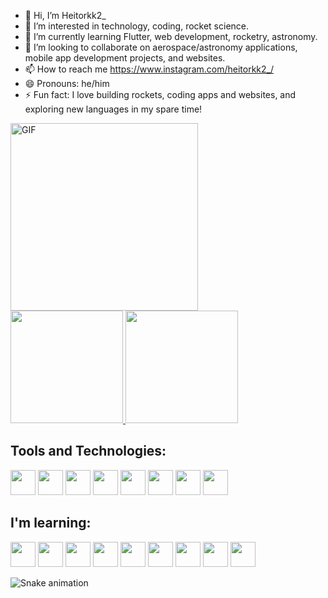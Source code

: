 - 👋 Hi, I’m Heitorkk2_
- 👀 I’m interested in technology, coding, rocket science.
- 🌱 I’m currently learning Flutter, web development, rocketry, astronomy.
- 💞️ I’m looking to collaborate on aerospace/astronomy applications, mobile app development projects, and websites.
- 📫 How to reach me https://www.instagram.com/heitorkk2_/
- 😄 Pronouns: he/him
- ⚡ Fun fact: I love building rockets, coding apps and websites, and exploring new languages in my spare time!
<img src="https://tenor.com/kJDPWdmH2Mv.gif" alt="GIF" height="300em" />

<div>
    <a href="https://github.com/Heitorkk2">
        <img loading="lazy" height="180em" src="https://github-readme-stats.vercel.app/api/top-langs/?username=Heitorkk2&layout=compact&langs_count=7&theme=dracula"/>
        <img loading="lazy" height="180em" src="https://github-readme-stats.vercel.app/api?username=Heitorkk2&show_icons=true&theme=dracula&include_all_commits=true&count_private=true"/>
    </a>
</div>

## Tools and Technologies:
<img src="https://cdn.jsdelivr.net/gh/devicons/devicon@latest/icons/vscode/vscode-original.svg" width="40" height="40" />  
<img src="https://cdn.jsdelivr.net/gh/devicons/devicon@latest/icons/github/github-original.svg" width="40" height="40" />
<img src="https://cdn.jsdelivr.net/gh/devicons/devicon@latest/icons/html5/html5-original.svg" width="40" height="40" />
<img src="https://cdn.jsdelivr.net/gh/devicons/devicon@latest/icons/css3/css3-original.svg" width="40" height="40" />
<img src="https://cdn.jsdelivr.net/gh/devicons/devicon@latest/icons/bootstrap/bootstrap-original.svg" width="40" height="40" />
<img src="https://cdn.jsdelivr.net/gh/devicons/devicon@latest/icons/javascript/javascript-original.svg" width="40" height="40" />   
<img src="https://cdn.jsdelivr.net/gh/devicons/devicon@latest/icons/nodejs/nodejs-line.svg" width="40" height="40" />
<img src="https://cdn.jsdelivr.net/gh/devicons/devicon@latest/icons/arduino/arduino-original.svg" width="40" height="40" />
          
## I'm learning:
<img src="https://cdn.jsdelivr.net/gh/devicons/devicon@latest/icons/mysql/mysql-original.svg" width="40" height="40" />
<img src="https://cdn.jsdelivr.net/gh/devicons/devicon@latest/icons/php/php-original.svg" width="40" height="40" />
<img src="https://cdn.jsdelivr.net/gh/devicons/devicon@latest/icons/cplusplus/cplusplus-original.svg" width="40" height="40" />      
<img src="https://cdn.jsdelivr.net/gh/devicons/devicon@latest/icons/flutter/flutter-original.svg" width="40" height="40" />
<img src="https://cdn.jsdelivr.net/gh/devicons/devicon@latest/icons/dart/dart-original.svg" width="40" height="40" />
<img src="https://cdn.jsdelivr.net/gh/devicons/devicon@latest/icons/photoshop/photoshop-original.svg" width="40" height="40" />
<img src="https://cdn.jsdelivr.net/gh/devicons/devicon@latest/icons/aftereffects/aftereffects-original.svg" width="40" height="40" />
<img src="https://cdn.jsdelivr.net/gh/devicons/devicon@latest/icons/blender/blender-original.svg" width="40" height="40" />        
<img src="https://cdn.jsdelivr.net/gh/devicons/devicon@latest/icons/renpy/renpy-original.svg" width="40" height="40" />




![Snake animation](https://github.com/Heitorkk2/Heitorkk2/blob/output/github-contribution-grid-snake.svg)
          
      

          
          

  
<!---
Heitorkk2/Heitorkk2 is a ✨ special ✨ repository because its `README.md` (this file) appears on your GitHub profile.
You can click the Preview link to take a look at your changes.
--->
